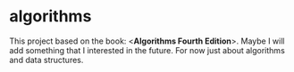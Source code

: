 # algorithms
This project based on the book: <**Algorithms Fourth Edition**>.
Maybe I will add something that I interested in the future. For now just about algorithms and data structures. 
